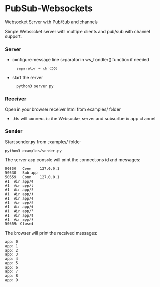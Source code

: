 # PubSub-Websockets
Websocket Server with Pub/Sub and channels

Simple Websocket server with multiple clients and pub/sub with channel support.

### Server
- configure message line separator in ws_handler() function if needed

        separator = chr(30)


- start the server
    
        python3 server.py



### Receiver

Open in your browser receiver.html from examples/ folder
- this will connect to the Websocket server and subscribe to app channel

### Sender

Start sender.py from examples/ folder

    python3 examples/sender.py

The server app console will print the connections id and messages:

    50530	Conn	127.0.0.1
    50530	Sub	app
    50559	Conn	127.0.0.1
    #1	Air	app/0
    #1	Air	app/1
    #1	Air	app/2
    #1	Air	app/3
    #1	Air	app/4
    #1	Air	app/5
    #1	Air	app/6
    #1	Air	app/7
    #1	Air	app/8
    #1	Air	app/9
    50559: Closed

The browser will print the received messages:

    app: 0
    app: 1
    app: 2
    app: 3
    app: 4
    app: 5
    app: 6
    app: 7
    app: 8
    app: 9